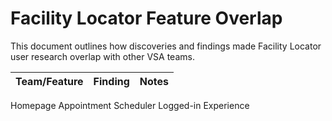 # Facility Locator Feature Overlap

This document outlines how discoveries and findings made Facility Locator user research overlap with other VSA teams. 

Team/Feature | Finding | Notes
-------------|---------|------
Homepage
Appointment Scheduler 
Logged-in Experience
